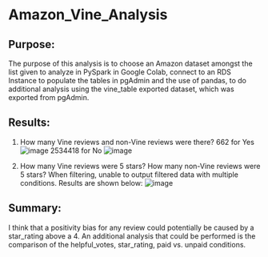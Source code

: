 # Amazon_Vine_Analysis

## Purpose: 
The purpose of this analysis is to choose an Amazon dataset amongst the list given to analyze in PySpark in Google Colab, connect to an RDS Instance to populate 
the tables in pgAdmin and the use of pandas, to do additional analysis using the vine_table exported dataset, which was exported from pgAdmin. 

## Results: 
1. How many Vine reviews and non-Vine reviews were there? 
662 for Yes
![image](https://user-images.githubusercontent.com/116187123/226488621-75f7c235-e0f0-4ecc-8721-7e0ddcad9467.png)
2534418 for No
![image](https://user-images.githubusercontent.com/116187123/226488659-c8fd5d9e-8b65-43e9-800a-ab44fbce902f.png)

2. How many Vine reviews were 5 stars? How many non-Vine reviews were 5 stars?
When filtering, unable to output filtered data with multiple conditions. Results are shown below: 
![image](https://user-images.githubusercontent.com/116187123/226489317-2b56f8ba-587e-4fd8-8478-a41523c18f99.png)


## Summary: 
I think that a positivity bias for any review could potentially be caused by a star_rating above a 4. An additional analysis that could be performed is the comparison of the helpful_votes, star_rating, paid vs. unpaid conditions. 
